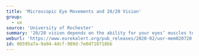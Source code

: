 ```yaml
---
title: 'Microscopic Eye Movements and 20/20 Vision'
group:
  - ux
source: 'University of Rochester'
summary: '20/20 vision depends on the ability for your eyes’ muscles to move in microscopic increments.'
weburl: 'https://www.eurekalert.org/pub_releases/2020-02/uor-mem020720.php'
id: 08595a7a-9a94-4dcf-989d-7e0d718718bb
---
```

